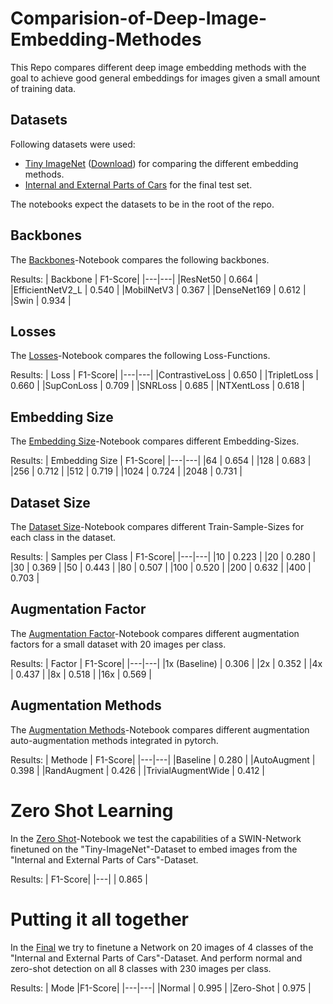 # Comparision-of-Deep-Image-Embedding-Methodes
This Repo compares different deep image embedding methods with the goal to achieve good general embeddings for images given a small amount of training data.

## Datasets
Following datasets were used:

- [Tiny ImageNet](https://www.kaggle.com/c/tiny-imagenet) ([Download](http://cs231n.stanford.edu/tiny-imagenet-200.zip)) for comparing the different embedding methods.
- [Internal and External Parts of Cars](https://www.kaggle.com/datasets/hamedahangari/internal-and-external-parts-of-cars) for the final test set.

The notebooks expect the datasets to be in the root of the repo.

## Backbones
The [Backbones](Backbones.ipynb)-Notebook compares the following backbones.

Results:
| Backbone  |  F1-Score|
|---|---|
|ResNet50   |  0.664 |
|EfficientNetV2_L   | 0.540  | 
|MobilNetV3   | 0.367   |
|DenseNet169   | 0.612   |
|Swin    | 0.934   |


## Losses
The [Losses](Losses.ipynb)-Notebook compares the following Loss-Functions.

Results:
| Loss  |  F1-Score|
|---|---|
|ContrastiveLoss   |  0.650 |
|TripletLoss    | 0.660  | 
|SupConLoss    | 0.709   |
|SNRLoss    | 0.685   |
|NTXentLoss     | 0.618   |

## Embedding Size
The [Embedding Size](EmbeddingSize.ipynb)-Notebook compares different Embedding-Sizes.

Results:
| Embedding Size  |  F1-Score|
|---|---|
|64 |  0.654 |
|128     | 0.683 | 
|256     | 0.712   |
|512     | 0.719   |
|1024      | 0.724   |
|2048       | 0.731   |

## Dataset Size
The [Dataset Size](DatasetSize.ipynb)-Notebook compares different Train-Sample-Sizes for each class in the dataset.

Results:
| Samples per Class  |  F1-Score|
|---|---|
|10  |  0.223 |
|20      | 0.280 | 
|30      | 0.369   |
|50      | 0.443   |
|80       | 0.507   |
|100        | 0.520   |
|200        | 0.632   |
|400       | 0.703   |

## Augmentation Factor
The [Augmentation Factor](AugmentationSize.ipynb)-Notebook compares different augmentation factors for a small dataset with 20 images per class.

Results:
| Factor  |  F1-Score|
|---|---|
|1x (Baseline) |  0.306 |
|2x      | 0.352 | 
|4x      | 0.437   |
|8x      | 0.518   |
|16x       | 0.569  |

## Augmentation Methods
The [Augmentation Methods](AugmentationMethods.ipynb)-Notebook compares different augmentation auto-augmentation methods integrated in pytorch.

Results:
| Methode  |  F1-Score|
|---|---|
|Baseline |  0.280 |
|AutoAugment  | 0.398  | 
|RandAugment  | 0.426   |
|TrivialAugmentWide  | 0.412   |

# Zero Shot Learning
In the [Zero Shot](ZeroShot.ipynb)-Notebook we test the capabilities of a SWIN-Network finetuned on the "Tiny-ImageNet"-Dataset to embed images from the "Internal and External Parts of Cars"-Dataset.

Results:
|  F1-Score|
|---|
| 0.865 |

# Putting it all together
In the [Final](Putting_It_All_Together.ipynb) we try to finetune a Network on 20 images of 4 classes of the "Internal and External Parts of Cars"-Dataset. And perform normal and zero-shot detection on all 8 classes with 230 images per class.

Results:
| Mode |F1-Score|
|---|---|
|Normal | 0.995 |
|Zero-Shot | 0.975 |


